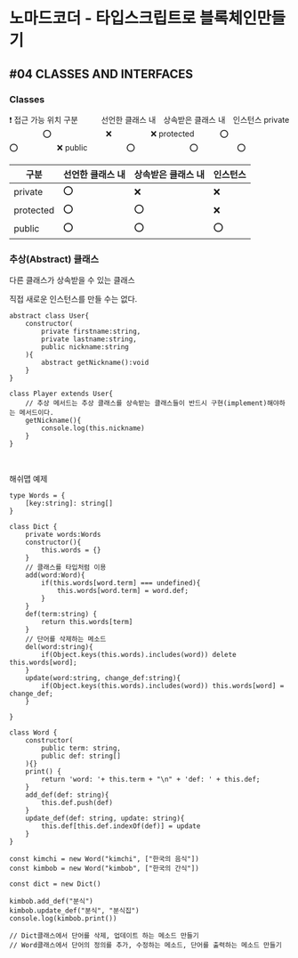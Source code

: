 # 노마드코더 - 타입스크립트로 블록체인만들기

## #04 CLASSES AND INTERFACES

### Classes

❗️ 접근 가능 위치
구분　　　선언한 클래스 내　상속받은 클래스 내　인스턴스
private 　 　　　⭕　　　　　　　❌　　　　　❌
protected 　　　⭕　　　　　　　⭕　　　　　❌
public　　　　　⭕　　　　　　　⭕　　　　　⭕

|구분|선언한 클래스 내|상속받은 클래스 내|인스턴스
|----|----|----|----|
|private|⭕|❌|❌|
|protected|⭕|⭕|❌|
|public|⭕|⭕|⭕|

### 추상(Abstract) 클래스

다른 클래스가 상속받을 수 있는 클래스

직접 새로운 인스턴스를 만들 수는 없다.

```tsx
abstract class User{
	constructor(
		private firstname:string,
		private lastname:string,
		public nickname:string
	){
		abstract getNickname():void
	}
}

class Player extends User{
	// 추상 메서드는 추상 클래스를 상속받는 클래스들이 반드시 구현(implement)해야하는 메서드이다.
	getNickname(){
		console.log(this.nickname)
	}
}
```

<br>

해쉬맵 예제
```tsx
type Words = {
    [key:string]: string[]
}

class Dict {
    private words:Words
    constructor(){
        this.words = {}
    }
    // 클래스를 타입처럼 이용
    add(word:Word){
        if(this.words[word.term] === undefined){
            this.words[word.term] = word.def;
        }
    }
    def(term:string) {
        return this.words[term]
    }
    // 단어를 삭제하는 메소드
    del(word:string){
        if(Object.keys(this.words).includes(word)) delete this.words[word];
    }
    update(word:string, change_def:string){
        if(Object.keys(this.words).includes(word)) this.words[word] = change_def;
    }
    
}

class Word {
    constructor(
        public term: string,
        public def: string[]
    ){}
    print() {
        return 'word: '+ this.term + "\n" + 'def: ' + this.def;
    }
    add_def(def: string){
        this.def.push(def)
    }
    update_def(def: string, update: string){
        this.def[this.def.indexOf(def)] = update
    }
}

const kimchi = new Word("kimchi", ["한국의 음식"])
const kimbob = new Word("kimbob", ["한국의 간식"])

const dict = new Dict()

kimbob.add_def("분식")
kimbob.update_def("분식", "분식집")
console.log(kimbob.print())

// Dict클래스에서 단어를 삭제, 업데이트 하는 메소드 만들기
// Word클래스에서 단어의 정의를 추가, 수정하는 메소드, 단어를 출력하는 메소드 만들기
```